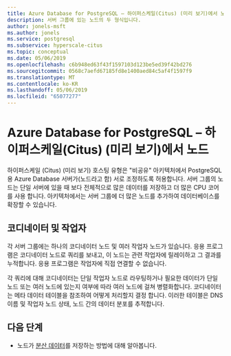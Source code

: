 ```yaml
---
title: Azure Database for PostgreSQL – 하이퍼스케일(Citus) (미리 보기)에서 노드
description: 서버 그룹에 있는 노드의 두 형식입니다.
author: jonels-msft
ms.author: jonels
ms.service: postgresql
ms.subservice: hyperscale-citus
ms.topic: conceptual
ms.date: 05/06/2019
ms.openlocfilehash: c6b948ed63f43f1597103d123be5ed39f42bd276
ms.sourcegitcommit: 0568c7aefd67185fd8e1400aed84c5af4f1597f9
ms.translationtype: MT
ms.contentlocale: ko-KR
ms.lasthandoff: 05/06/2019
ms.locfileid: "65077277"
---
```

# <a name="nodes-in-azure-database-for-postgresql--hyperscale-citus-preview"></a>Azure Database for PostgreSQL – 하이퍼스케일(Citus) (미리 보기)에서 노드

하이퍼스케일 (Citus) (미리 보기)  호스팅 유형은 "비공유" 아키텍처에서 PostgreSQL용 Azure Database 서버가(노드라고 함) 서로 조정하도록 허용합니다. 서버 그룹의 노드는 단일 서버에 있을 때 보다 전체적으로 많은 데이터를 저장하고 더 많은 CPU 코어를 사용 합니다. 아키텍처에서는 서버 그룹에 더 많은 노드를 추가하여 데이터베이스를 확장할 수 있습니다.

## <a name="coordinator-and-workers"></a>코디네이터 및 작업자

각 서버 그룹에는 하나의 코디네이터 노드 및 여러 작업자 노드가 있습니다. 응용 프로그램은 코디네이터 노드로 쿼리를 보내고, 이 노드는 관련 작업자에 릴레이하고 그 결과를 누적합니다. 응용 프로그램은 작업자에 직접 연결할 수 없습니다.

각 쿼리에 대해 코디네이터는 단일 작업자 노드로 라우팅하거나  필요한 데이터가 단일 노드 또는 여러 노드에 있는지 여부에 따라 여러 노드에 걸쳐 병렬화합니다. 코디네이터는 메타 데이터 테이블을 참조하여 어떻게 처리할지 결정 합니다. 이러한 테이블은 DNS 이름 및 작업자 노드 상태, 노드 간의 데이터 분포를 추적합니다.

## <a name="next-steps"></a>다음 단계
- 노드가 [분산 데이터](concepts-hyperscale-distributed-data.md)를 저장하는 방법에 대해 알아봅니다. 

